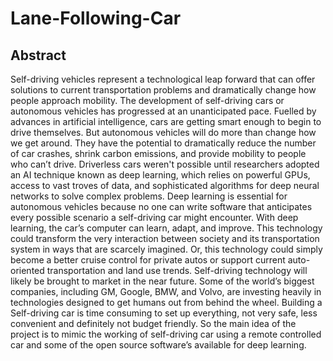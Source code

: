 # Lane-Following-Car
## Abstract
Self-driving vehicles represent a technological leap forward that can offer solutions to current
transportation problems and dramatically change how people approach mobility. The development
of self-driving cars or autonomous vehicles has progressed at an unanticipated pace. Fuelled by
advances in artificial intelligence, cars are getting smart enough to begin to drive themselves. But
autonomous vehicles will do more than change how we get around. They have the potential to
dramatically reduce the number of car crashes, shrink carbon emissions, and provide mobility to
people who can’t drive.
Driverless cars weren't possible until researchers adopted an AI technique known as deep learning,
which relies on powerful GPUs, access to vast troves of data, and sophisticated algorithms for deep
neural networks to solve complex problems. Deep learning is essential for autonomous vehicles
because no one can write software that anticipates every possible scenario a self-driving car might
encounter. With deep learning, the car’s computer can learn, adapt, and improve. This technology
could transform the very interaction between society and its transportation system in ways that are
scarcely imagined. Or, this technology could simply become a better cruise control for private autos
or support current auto-oriented transportation and land use trends. Self-driving technology will
likely be brought to market in the near future. Some of the world’s biggest companies, including
GM, Google, BMW, and Volvo, are investing heavily in technologies designed to get humans out
from behind the wheel. Building a Self-driving car is time consuming to set up everything, not very
safe, less convenient and definitely not budget friendly. So the main idea of the project is to mimic
the working of self-driving car using a remote controlled car and some of the open source
software’s available for deep learning.
